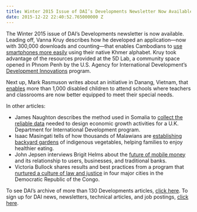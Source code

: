 ```yaml
---
title: Winter 2015 Issue of DAI’s Developments Newsletter Now Available
date: 2015-12-22 22:40:52.765000000 Z
---
```


The Winter 2015 issue of DAI’s Developments newsletter is now available.
Leading off, Vanna Kruy describes how he developed an application—now with 300,000 downloads and counting—that enables Cambodians to [use smartphones more easily](http://dai-global-developments.com/articles/300-000-downloads-and-counting-how-i-created-a-top-khmer-smartphone-app/) using their native Khmer alphabet. Kruy took advantage of the resources provided at the 5D Lab, a community space opened in Phnom Penh by the U.S. Agency for International Development’s [Development Innovations](http://dai.com/our-work/projects/cambodia—development-innovations) program.

Next up, Mark Rasmuson writes about an initiative in Danang, Vietnam, that [enables](http://dai-global-developments.com/articles/in-vietnam-opening-doors-of-opportunity-for-children-with-disabilities/) more than 1,000 disabled children to attend schools where teachers and classrooms are now better equipped to meet their special needs.

In other articles:

* James Naughton describes the method used in Somalia to [collect the reliable data](http://dai-global-developments.com/articles/discreetly-discovering-pathways-to-economic-growth-in-somalia/) needed to design economic growth activities for a U.K. Department for International Development program.
* Isaac Masingati tells of how thousands of Malawians are [establishing backyard gardens](http://dai-global-developments.com/articles/indigenous-gardens-improving-nutrition-while-easing-the-load/) of indigenous vegetables, helping families to enjoy healthier eating.
* John Jepsen interviews Brigit Helms about the [future of mobile money](http://dai-global-developments.com/articles/the-future-of-mobile-money-big-banks-b2b-and-the-users-perspective/) and its relationship to users, businesses, and traditional banks.
* Victoria Bullock shares results and best practices from a program that [nurtured a culture of law and justice](http://dai-global-developments.com/articles/nurturing-a-culture-of-law-and-justice-in-the-drc/) in four major cities in the Democratic Republic of the Congo.

To see DAI’s archive of more than 130 Developments articles, [click here](http://dai-global-developments.com/developments/full-archive/). To sign up for DAI news, newsletters, technical articles, and job postings, [click here](http://dai.com/sign-up).
